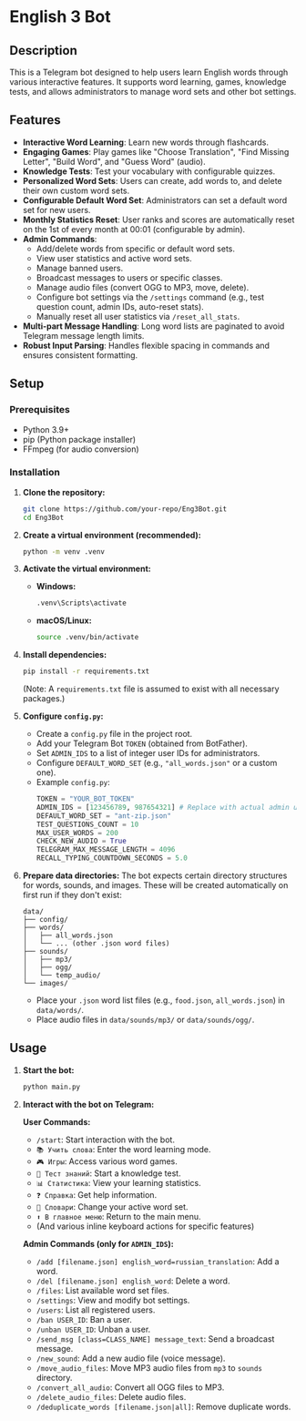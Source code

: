 # English 3 Bot

## Description
This is a Telegram bot designed to help users learn English words through various interactive features. It supports word learning, games, knowledge tests, and allows administrators to manage word sets and other bot settings.

## Features
- **Interactive Word Learning**: Learn new words through flashcards.
- **Engaging Games**: Play games like "Choose Translation", "Find Missing Letter", "Build Word", and "Guess Word" (audio).
- **Knowledge Tests**: Test your vocabulary with configurable quizzes.
- **Personalized Word Sets**: Users can create, add words to, and delete their own custom word sets.
- **Configurable Default Word Set**: Administrators can set a default word set for new users.
- **Monthly Statistics Reset**: User ranks and scores are automatically reset on the 1st of every month at 00:01 (configurable by admin).
- **Admin Commands**:
    - Add/delete words from specific or default word sets.
    - View user statistics and active word sets.
    - Manage banned users.
    - Broadcast messages to users or specific classes.
    - Manage audio files (convert OGG to MP3, move, delete).
    - Configure bot settings via the `/settings` command (e.g., test question count, admin IDs, auto-reset stats).
    - Manually reset all user statistics via `/reset_all_stats`.
- **Multi-part Message Handling**: Long word lists are paginated to avoid Telegram message length limits.
- **Robust Input Parsing**: Handles flexible spacing in commands and ensures consistent formatting.

## Setup

### Prerequisites
- Python 3.9+
- pip (Python package installer)
- FFmpeg (for audio conversion)

### Installation

1.  **Clone the repository:**
    ```bash
    git clone https://github.com/your-repo/Eng3Bot.git
    cd Eng3Bot
    ```

2.  **Create a virtual environment (recommended):**
    ```bash
    python -m venv .venv
    ```

3.  **Activate the virtual environment:**
    -   **Windows:**
        ```bash
        .venv\Scripts\activate
        ```
    -   **macOS/Linux:**
        ```bash
        source .venv/bin/activate
        ```

4.  **Install dependencies:**
    ```bash
    pip install -r requirements.txt
    ```
    (Note: A `requirements.txt` file is assumed to exist with all necessary packages.)

5.  **Configure `config.py`:**
    -   Create a `config.py` file in the project root.
    -   Add your Telegram Bot `TOKEN` (obtained from BotFather).
    -   Set `ADMIN_IDS` to a list of integer user IDs for administrators.
    -   Configure `DEFAULT_WORD_SET` (e.g., `"all_words.json"` or a custom one).
    -   Example `config.py`:
        ```python
        TOKEN = "YOUR_BOT_TOKEN"
        ADMIN_IDS = [123456789, 987654321] # Replace with actual admin user IDs (integers)
        DEFAULT_WORD_SET = "ant-zip.json"
        TEST_QUESTIONS_COUNT = 10
        MAX_USER_WORDS = 200
        CHECK_NEW_AUDIO = True
        TELEGRAM_MAX_MESSAGE_LENGTH = 4096
        RECALL_TYPING_COUNTDOWN_SECONDS = 5.0
        ```

6.  **Prepare data directories:**
    The bot expects certain directory structures for words, sounds, and images. These will be created automatically on first run if they don't exist:
    ```
    data/
    ├── config/
    ├── words/
    │   ├── all_words.json
    │   └── ... (other .json word files)
    ├── sounds/
    │   ├── mp3/
    │   ├── ogg/
    │   └── temp_audio/
    └── images/
    ```
    -   Place your `.json` word list files (e.g., `food.json`, `all_words.json`) in `data/words/`.
    -   Place audio files in `data/sounds/mp3/` or `data/sounds/ogg/`.

## Usage

1.  **Start the bot:**
    ```bash
    python main.py
    ```

2.  **Interact with the bot on Telegram:**

    **User Commands:**
    -   `/start`: Start interaction with the bot.
    -   `📚 Учить слова`: Enter the word learning mode.
    -   `🎮 Игры`: Access various word games.
    -   `📝 Тест знаний`: Start a knowledge test.
    -   `📊 Статистика`: View your learning statistics.
    -   `❓ Справка`: Get help information.
    -   `🔁 Словари`: Change your active word set.
    -   `⬆️ В главное меню`: Return to the main menu.
    -   (And various inline keyboard actions for specific features)

    **Admin Commands (only for `ADMIN_IDS`):**
    -   `/add [filename.json] english_word=russian_translation`: Add a word.
    -   `/del [filename.json] english_word`: Delete a word.
    -   `/files`: List available word set files.
    -   `/settings`: View and modify bot settings.
    -   `/users`: List all registered users.
    -   `/ban USER_ID`: Ban a user.
    -   `/unban USER_ID`: Unban a user.
    -   `/send_msg [class=CLASS_NAME] message_text`: Send a broadcast message.
    -   `/new_sound`: Add a new audio file (voice message).
    -   `/move_audio_files`: Move MP3 audio files from `mp3` to `sounds` directory.
    -   `/convert_all_audio`: Convert all OGG files to MP3.
    -   `/delete_audio_files`: Delete audio files.
    -   `/deduplicate_words [filename.json|all]`: Remove duplicate words.
